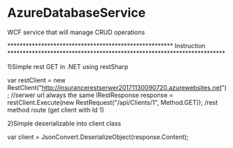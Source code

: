 # AzureDatabaseService
WCF service that will manage CRUD operations

****************************************************** Instruction ***********************************************************************

1)Simple rest GET in .NET using restSharp

var restClient = new RestClient("http://insurancerestserwer20171130090720.azurewebsites.net"); //serwer url always the same
IRestResponse response = restClient.Execute(new RestRequest("/api/Clients/1", Method.GET)); /rest method route (get client with Id 1)
 
2)Simple deserializable into client class
 
var client = JsonConvert.DeserializeObject<Client>(response.Content);
  




